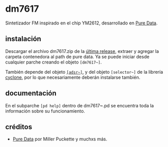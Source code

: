 # dm7617
Sintetizador FM inspirado en el chip YM2612, desarrollado en [Pure Data](https://github.com/pure-data/pure-data).


## instalación
Descargar el archivo dm7617.zip de la [última release](https://github.com/teaecetyrannis/pd-dm7617/releases), extraer y agregar la carpeta contenedora al path de pure data. Ya se puede iniciar desde cualquier parche creando el objeto `[dm7617~]`.  
  
También depende del objeto [`[adsr~]`](https://github.com/teaecetyrannis/pd-adsr), y del objeto `[selector~]` de la librería [cyclone](https://github.com/porres/pd-cyclone), por lo que necesariamente deberán instalarse también.


## documentación
En el subparche `[pd help]` dentro de dm7617~.pd se encuentra toda la información sobre su funcionamiento.
	

## créditos
- [Pure Data](https://github.com/pure-data/pure-data) por Miller Puckette y muchxs más.
